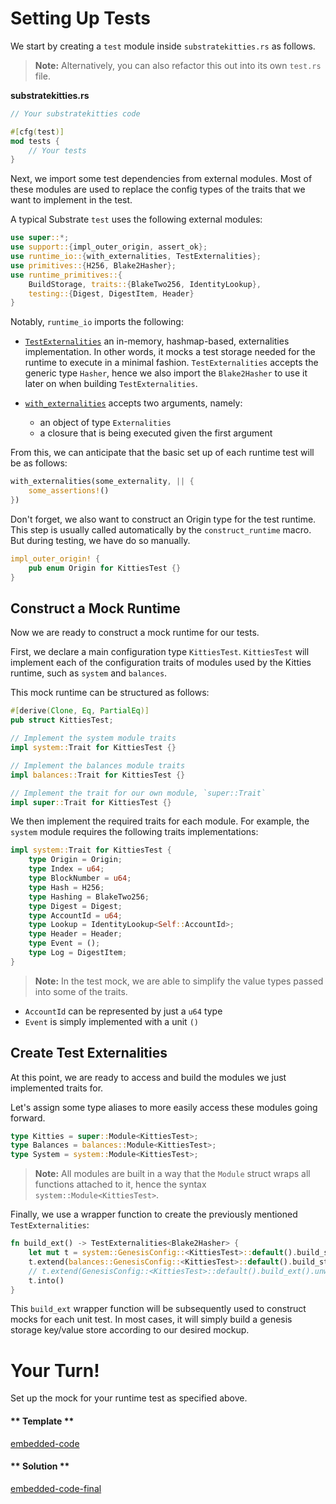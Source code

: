 Setting Up Tests
===

We start by creating a `test` module inside `substratekitties.rs` as follows. 

> **Note:** Alternatively, you can also refactor this out into its own `test.rs` file.

**substratekitties<span>.</span>rs**
```rust
// Your substratekitties code 

#[cfg(test)]
mod tests {
	// Your tests
}
```

Next, we import some test dependencies from external modules. Most of these modules are used to replace the config types of the traits that we want to implement in the test. 

A typical Substrate `test` uses the following external modules:

```rust
use super::*;
use support::{impl_outer_origin, assert_ok};
use runtime_io::{with_externalities, TestExternalities};
use primitives::{H256, Blake2Hasher};
use runtime_primitives::{
	BuildStorage, traits::{BlakeTwo256, IdentityLookup},
	testing::{Digest, DigestItem, Header}
}
```

Notably, `runtime_io` imports the following:

- [`TestExternalities`](https://crates.parity.io/sr_io/struct.TestExternalities.html) an in-memory, hashmap-based, externalities implementation. In other words, it mocks a test storage needed for the runtime to execute in a minimal fashion. `TestExternalities` accepts the generic type `Hasher`, hence we also import the `Blake2Hasher` to use it later on when building `TestExternalities`.

- [`with_externalities`](https://crates.parity.io/sr_io/fn.with_externalities.html) accepts two arguments, namely:
  - an object of type `Externalities`
  - a closure that is being executed given the first argument

From this, we can anticipate that the basic set up of each runtime test will be as follows:

```rust
with_externalities(some_externality, || {
	some_assertions!()
})
```

Don't forget, we also want to construct an Origin type for the test runtime. This step is usually called automatically by the `construct_runtime` macro. But during testing, we have do so manually.

```rust
impl_outer_origin! {
	pub enum Origin for KittiesTest {}
}
```

## Construct a Mock Runtime

Now we are ready to construct a mock runtime for our tests. 

First, we declare a main configuration type `KittiesTest`. `KittiesTest` will implement each of the configuration traits of modules used by the Kitties runtime, such as `system` and 	`balances`.

This mock runtime can be structured as follows:

```rust
#[derive(Clone, Eq, PartialEq)]
pub struct KittiesTest;

// Implement the system module traits
impl system::Trait for KittiesTest {}

// Implement the balances module traits
impl balances::Trait for KittiesTest {}

// Implement the trait for our own module, `super::Trait`
impl super::Trait for KittiesTest {}
```

We then implement the required traits for each module. For example, the `system` module requires the following traits implementations:

```rust
impl system::Trait for KittiesTest {
	type Origin = Origin;
	type Index = u64;
	type BlockNumber = u64;
	type Hash = H256;
	type Hashing = BlakeTwo256;
	type Digest = Digest;
	type AccountId = u64;
	type Lookup = IdentityLookup<Self::AccountId>;
	type Header = Header;
	type Event = ();
	type Log = DigestItem;
}
```

> **Note:** In the test mock, we are able to simplify the value types passed into some of the traits. 
- `AccountId` can be represented by just a `u64` type
- `Event` is simply implemented with a unit `()`

## Create Test Externalities

At this point, we are ready to access and build the modules we just implemented traits for.

Let's assign some type aliases to more easily access these modules going forward.

```rust
type Kitties = super::Module<KittiesTest>;
type Balances = balances::Module<KittiesTest>;
type System = system::Module<KittiesTest>;
```

> **Note:** All modules are built in a way that the `Module` struct wraps all functions attached to it, hence the syntax `system::Module<KittiesTest>`.

Finally, we use a wrapper function to create the previously mentioned `TestExternalities`:

```rust
fn build_ext() -> TestExternalities<Blake2Hasher> {
	let mut t = system::GenesisConfig::<KittiesTest>::default().build_storage().unwrap().0;
	t.extend(balances::GenesisConfig::<KittiesTest>::default().build_storage().unwrap().0);
	// t.extend(GenesisConfig::<KittiesTest>::default().build_ext().unwrap().0);
	t.into()
}
```

This `build_ext` wrapper function will be subsequently used to construct mocks for each unit test. In most cases, it will simply build a genesis storage key/value store according to our desired mockup.

# Your Turn!

Set up the mock for your runtime test as specified above.

<!-- tabs:start -->

#### ** Template **

[embedded-code](./assets/5.1-template.rs ':include :type=code embed-template')

#### ** Solution **

[embedded-code-final](./assets/5.1-finished-code.rs ':include :type=code embed-final')

<!-- tabs:end -->